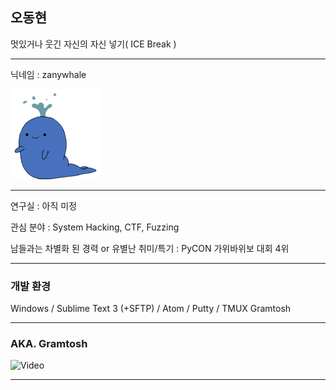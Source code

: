 ## 오동현 

멋있거나 웃긴 자신의 자신 넣기( ICE Break )

---

닉네임 : zanywhale

![Logo](images/whale.png)

---

연구실 : 아직 미정

관심 분야 : System Hacking, CTF, Fuzzing 

남들과는 차별화 된 경력 or 유별난 취미/특기 : PyCON 가위바위보 대회 4위


---

### 개발 환경


Windows / Sublime Text 3 (+SFTP) / Atom / Putty / TMUX
Gramtosh


---

### AKA. Gramtosh

![Video](https://www.youtube.com/embed/brZ0-EEW0KE)

---
